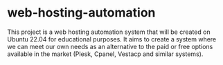 # web-hosting-automation
This project is a web hosting automation system that will be created on Ubuntu 22.04 for educational purposes. It aims to create a system where we can meet our own needs as an alternative to the paid or free options available in the market (Plesk, Cpanel, Vestacp and similar systems).
